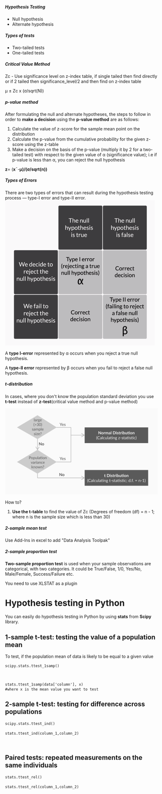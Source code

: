 ##### Hypothesis Testing

* Null hypothesis
* Alternate hypothesis

##### Types of tests

* Two-tailed tests
* One-tailed tests

##### Critical Value Method

Zc - Use significance level on z-index table, if single tailed then find directly or if 2 tailed then significance_level/2 and then find on z-index table

μ ± Zc x (σ/sqrt(N))

##### p-value method

After formulating the null and alternate hypotheses, the steps to follow in order to **make a decision** using the **p-value method** are as follows:

1. Calculate the value of z-score for the sample mean point on the distribution
2. Calculate the p-value from the cumulative probability for the given z-score using the z-table
3. Make a decision on the basis of the p-value (multiply it by 2 for a two-tailed test) with respect to the given value of α (significance value); i.e if p-value is less than α, you can reject the null hypothesis

**z**= (**x**ˉ-**μ)/(σ/sqrt(n))**


##### Types of Errors

There are two types of errors that can result during the hypothesis testing process — type-I error and type-II error.![1720991078083](image/Hypothesis_statistics/1720991078083.png)

A **type I-error** represented by α occurs when you reject a true null hypothesis.

A **type-II error** represented by β occurs when you fail to reject a false null hypothesis.


##### t-distribution

In cases, where you don't know the population standard deviation you use **t-test** instead of **z-test**(critical value method and p-value method)

![1721006263152](image/Hypothesis_statistics/1721006263152.png)


How to?

1. **Use the t-table** to find the value of Zc (Degrees of freedom (df) = n - 1; where n is the sample size which is less than 30)

##### 2-sample mean test

Use Add-Ins in excel to add "Data Analysis Toolpak"

##### 2-sample proportion test

**Two-sample proportion test** is used when your sample observations are categorical, with two categories. It could be True/False, 1/0, Yes/No, Male/Female, Success/Failure etc.

You need to use XLSTAT as a plugin


# Hypothesis testing in Python

You can easily do hypothesis testing in Python by using **stats** from **Scipy** library.

## 1-sample t-test: testing the value of a population mean

To test, if the population mean of data is likely to be equal to a given value

```
scipy.stats.ttest_1samp()
```

![]()

```
stats.ttest_1samp(data['column'], x)
#where x is the mean value you want to test
```

## 2-sample t-test: testing for difference across populations

```
scipy.stats.ttest_ind()

stats.ttest_ind(column_1,column_2) 
```

![]()

## Paired tests: repeated measurements on the same individuals

```
stats.ttest_rel()  

stats.ttest_rel(column_1,column_2)  
```
